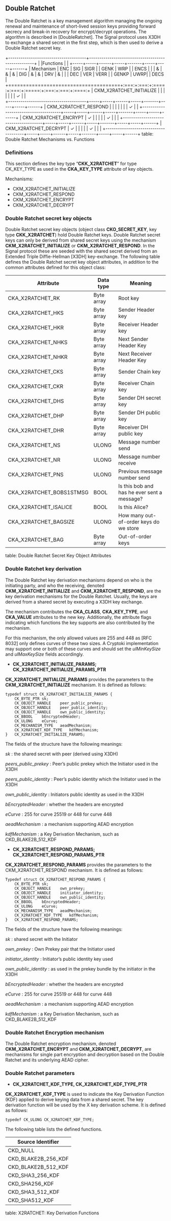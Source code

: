 ## Double Ratchet

The Double Ratchet is a key management algorithm managing the ongoing renewal
and maintenance of short-lived session keys providing forward secrecy and
break-in recovery for encrypt/decrypt operations. The algorithm is described in
[DoubleRatchet]. The Signal protocol uses X3DH to exchange a shared secret in
the first step, which is then used to derive a Double Ratchet secret key.

+--------------------------------------+---------------------------------------------------+
|                                      |Functions                                          |
|                                      +-----+-----+------+-----+-------+-----+-----+------+
| Mechanism                            | ENC | SIG | SIGR |     | GENK  | WRP |     | ENCS |
|                                      |  &  |  &  |  &   | DIG |   &   |  &  | DRV |  &   |
|                                      | DEC | VER | VERR |     | GENKP | UWRP|     | DECS |
+======================================+:===:+:===:+:====:+:===:+:=====:+:===:+:===:+:====:+
| CKM_X2RATCHET_INITIALIZE             |     |     |      |     |       |     |  ✓  |      |	
+--------------------------------------+-----+-----+------+-----+-------+-----+-----+------+
| CKM_X2RATCHET_RESPOND                |     |     |      |     |       |     |  ✓  |      |
+--------------------------------------+-----+-----+------+-----+-------+-----+-----+------+
| CKM_X2RATCHET_ENCRYPT                |  ✓  |     |      |     |       |  ✓  |     |      |
+--------------------------------------+-----+-----+------+-----+-------+-----+-----+------+
| CKM_X2RATCHET_DECRYPT                |  ✓  |     |      |     |       |  ✓  |     |      |
+--------------------------------------+-----+-----+------+-----+-------+-----+-----+------+
table: Double Ratchet Mechanisms vs. Functions

### Definitions

This section defines the key type “**CKK_X2RATCHET**” for type CK_KEY_TYPE as
used in the **CKA_KEY_TYPE** attribute of key objects.

Mechanisms:

- CKM_X2RATCHET_INITIALIZE
-  CKM_X2RATCHET_RESPOND
- CKM_X2RATCHET_ENCRYPT
- CKM_X2RATCHET_DECRYPT

### Double Ratchet secret key objects

Double Ratchet secret key objects (object class **CKO_SECRET_KEY**, key type
**CKK_X2RATCHET**) hold Double Ratchet keys. Double Ratchet secret keys can only
be derived from shared secret keys using the mechanism
**CKM_X2RATCHET_INITIALIZE** or **CKM_X2RATCHET_RESPOND**. In the Signal
protocol these are seeded with the shared secret derived from an Extended Triple
Diffie-Hellman [X3DH] key-exchange. The following table defines the Double
Ratchet secret key object attributes, in addition to the common attributes
defined for this object class:

| Attribute                | Data type  | Meaning                        |
|--------------------------|------------|--------------------------------|
| CKA_X2RATCHET_RK         | Byte array | Root key                       |
| CKA_X2RATCHET_HKS        | Byte array | Sender Header key              |
| CKA_X2RATCHET_HKR        | Byte array | Receiver Header key            |
| CKA_X2RATCHET_NHKS       | Byte array | Next Sender Header Key         |
| CKA_X2RATCHET_NHKR       | Byte array | Next Receiver Header Key       |
| CKA_X2RATCHET_CKS        | Byte array | Sender Chain key               |
| CKA_X2RATCHET_CKR        | Byte array | Receiver Chain key             |
| CKA_X2RATCHET_DHS        | Byte array | Sender DH secret key           |
| CKA_X2RATCHET_DHP        | Byte array | Sender DH public key           |
| CKA_X2RATCHET_DHR        | Byte array | Receiver DH public key         |
| CKA_X2RATCHET_NS         | ULONG      | Message number send            |
| CKA_X2RATCHET_NR         | ULONG      | Message number receive         |
| CKA_X2RATCHET_PNS        | ULONG      | Previous message number send   |
| CKA_X2RATCHET_BOBS1STMSG | BOOL       | Is this bob and has he ever sent a message? |
| CKA_X2RATCHET_ISALICE    | BOOL       | Is this Alice?                 |
| CKA_X2RATCHET_BAGSIZE    | ULONG      | How many out-of-order keys do we store |
| CKA_X2RATCHET_BAG        | Byte array | Out-of-order keys              |
table: Double Ratchet Secret Key Object Attributes

### Double Ratchet key derivation

The Double Ratchet key derivation mechanisms depend on who is the initiating
party, and who the receiving, denoted **CKM_X2RATCHET_INITIALIZE** and
**CKM_X2RATCHET_RESPOND**, are the key derivation mechanisms for the Double
Ratchet. Usually, the keys are derived from a shared secret by executing a X3DH
key exchange.

The mechanism contributes the **CKA_CLASS**, **CKA_KEY_TYPE**, and **CKA_VALUE**
attributes to the new key. Additionally, the attribute flags indicating which
functions the key supports are also contributed by the mechanism.

For this mechanism, the only allowed values are 255 and 448 as [RFC 8032] only
defines curves of these two sizes. A Cryptoki implementation may support one or
both of these curves and should set the _ulMinKeySize_ and _ulMaxKeySize_ fields
accordingly.

* **CK_X2RATCHET_INITIALIZE_PARAMS; CK_X2RATCHET_INITIALIZE_PARAMS_PTR**

**CK_X2RATCHET_INITIALIZE_PARAMS** provides the parameters to the
**CKM_X2RATCHET_INITIALIZE** mechanism. It is defined as follows:

~~~{.c}
typedef struct CK_X2RATCHET_INITIALIZE_PARAMS {
	CK_BYTE_PTR	sk;
	CK_OBJECT_HANDLE	peer_public_prekey;
	CK_OBJECT_HANDLE	peer_public_identity;
	CK_OBJECT_HANDLE	own_public_identity;
	CK_BBOOL	bEncryptedHeader;
	CK_ULONG	eCurve;
	CK_MECHANISM_TYPE	aeadMechanism;
	CK_X2RATCHET_KDF_TYPE	kdfMechanism;
}	CK_X2RATCHET_INITIALIZE_PARAMS;
~~~

The fields of the structure have the following meanings:

_sk_
: the shared secret with peer (derived using X3DH)

_peers_public_prekey_
: Peer’s public prekey which the Initiator used in the X3DH

_peers_public_identity_
: Peer’s public identity which the Initiator used in the X3DH

_own_public_identity_
: Initiators public identity as used in the X3DH

_bEncryptedHeader_
: whether the headers are encrypted

_eCurve_
: 255 for curve 25519 or 448 for curve 448

_aeadMechanism_
: a mechanism supporting AEAD encryption

_kdfMechanism_
: a Key Derivation Mechanism, such as CKD_BLAKE2B_512_KDF

* **CK_X2RATCHET_RESPOND_PARAMS; CK_X2RATCHET_RESPOND_PARAMS_PTR**

**CK_X2RATCHET_RESPOND_PARAMS** provides the parameters to the
CKM_X2RATCHET_RESPOND mechanism. It is defined as follows:

~~~{.c}
Typedef struct CK_X2RATCHET_RESPOND_PARAMS {
	CK_BYTE_PTR	sk;
	CK_OBJECT_HANDLE	own_prekey;
	CK_OBJECT_HANDLE	initiator_identity;
	CK_OBJECT_HANDLE	own_public_identity;
	CK_BBOOL	bEncryptedHeader;
	CK_ULONG	eCurve;
	CK_MECHANISM_TYPE	aeadMechanism;
	CK_X2RATCHET_KDF_TYPE	kdfMechanism;
}	CK_X2RATCHET_RESPOND_PARAMS;
~~~

The fields of the structure have the following meanings:

_sk_
: shared secret with the Initiator

_own_prekey_
: Own Prekey pair that the Initiator used

_initiator_identity_
: Initiator’s public identity key used

_own_public_identity_
: as used in the prekey bundle by the initiator in the X3DH

_bEncryptedHeader_
: whether the headers are encrypted

_eCurve_
: 255 for curve 25519 or 448 for curve 448

_aeadMechanism_
: a mechanism supporting AEAD encryption

_kdfMechanism_
: a Key Derivation Mechanism, such as CKD_BLAKE2B_512_KDF

### Double Ratchet Encryption mechanism

The Double Ratchet encryption mechanism, denoted **CKM_X2RATCHET_ENCRYPT** and
**CKM_X2RATCHET_DECRYPT**, are mechanisms for single part encryption and
decryption based on the Double Ratchet and its underlying AEAD cipher.

### Double Ratchet parameters

* **CK_X2RATCHET_KDF_TYPE, CK_X2RATCHET_KDF_TYPE_PTR**

**CK_X2RATCHET_KDF_TYPE** is used to indicate the Key Derivation Function (KDF)
applied to derive keying data from a shared secret. The key derivation function
will be used by the X key derivation scheme. It is defined as follows:

~~~{.c}
typedef CK_ULONG CK_X2RATCHET_KDF_TYPE;
~~~

The following table lists the defined functions.

| Source Identifier   |
|---------------------|
| CKD_NULL            |
| CKD_BLAKE2B_256_KDF |
| CKD_BLAKE2B_512_KDF |
| CKD_SHA3_256_KDF    |
| CKD_SHA256_KDF      |
| CKD_SHA3_512_KDF    |
| CKD_SHA512_KDF      |
table: X2RATCHET: Key Derivation Functions
